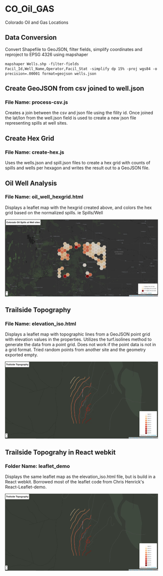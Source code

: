 # CO_Oil_GAS
Colorado Oil and Gas Locations

## Data Conversion
Convert Shapefile to GeoJSON, filter fields, simplify coordinates and reproject to EPSG 4326 using mapshaper

```CLI
mapshaper Wells.shp -filter-fields Facil_Id,Well_Name,Operator,Facil_Stat -simplify dp 15% -proj wgs84 -o precision=.00001 format=geojson wells.json
```

## Create GeoJSON from csv joined to well.json
### File Name: process-csv.js
Creates a join between the csv and json file using the fility id.  Once joined the lat/lon from the well.json field is used to create a new json file representing spills at well sites.

## Create Hex Grid
### File Name: create-hex.js
Uses the wells.json and spill.json files to create a hex grid with counts of spills and wells per hexagon and writes the result out to a GeoJSON file.

## Oil Well Analysis
### File Name: oil_well_hexgrid.html
Displays a leaflet map with the hexgrid created above, and colors the hex grid based on the normalized spills.  ie Spills/Well

![Spills](img/oil.JPG)

## Trailside Topography
### File Name: elevation_iso.html
Displays a leaflet map with topographic lines from a GeoJSON point grid with elevation values in the properties.  Utilizes the turf.isolines method to generate the data from a point grid.  Does not work if the point data is not in a grid format.  Tried random points from another site and the geometry exported empty.  

![Topo](img/topo.JPG)

## Trailside Topograhy in React webkit
### Folder Name: leaflet_demo
Displays the same leaflet map as the elevation_iso.html file, but is build in a React webkit.  Borrowed most of the leaflet code from Chris Henrick's React-Leaflet-demo.  

![Topo](img/topo.JPG)
